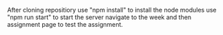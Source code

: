 After cloning repositiory use "npm install" to install the node modules
use "npm run start" to start the server
navigate to the week and then assignment page to test the assignment.
